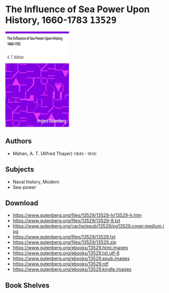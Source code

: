 # The Influence of Sea Power Upon History, 1660-1783 <kbd>13529</kbd>

![](./cover.medium.jpg "")

## Authors


 - Mahan, A. T. (Alfred Thayer) <small>(1840 - 1914)</small>

## Subjects


 - Naval history, Modern
 - Sea-power

## Download


 - https://www.gutenberg.org/files/13529/13529-h/13529-h.htm
 - https://www.gutenberg.org/files/13529/13529-8.txt
 - https://www.gutenberg.org/cache/epub/13529/pg13529.cover.medium.jpg
 - https://www.gutenberg.org/files/13529/13529.txt
 - https://www.gutenberg.org/files/13529/13529.zip
 - https://www.gutenberg.org/ebooks/13529.html.images
 - https://www.gutenberg.org/ebooks/13529.txt.utf-8
 - https://www.gutenberg.org/ebooks/13529.epub.images
 - https://www.gutenberg.org/ebooks/13529.rdf
 - https://www.gutenberg.org/ebooks/13529.kindle.images

## Book Shelves


